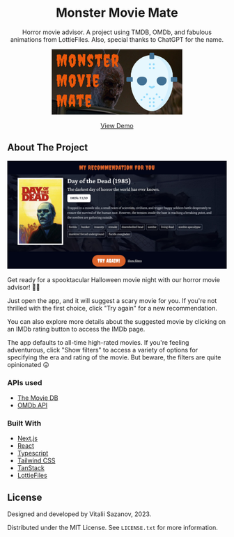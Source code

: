 <h1 align="center">Monster Movie Mate</h1>
  <p align="center">
    Horror movie advisor. A project using TMDB, OMDb, and fabulous animations from LottieFiles. Also, special thanks to ChatGPT for the name.
  </p>
  <p align="center">
    <a href="https://monster-movie-mate.vercel.app/"><img src="/public/og.jpg" width="300" height="150" ></a>
  </p>
  <p align="center">
    <a href="https://monster-movie-mate.vercel.app/">View Demo</a>
  </p>
</div>

<!-- ABOUT THE PROJECT -->

## About The Project

![](screenshot.jpg)

Get ready for a spooktacular Halloween movie night with our horror movie advisor! 🧟‍♂️

Just open the app, and it will suggest a scary movie for you. If you're not thrilled with the first choice, click "Try again" for a new recommendation.

You can also explore more details about the suggested movie by clicking on an IMDb rating button to access the IMDb page.

The app defaults to all-time high-rated movies. If you're feeling adventurous, click "Show filters" to access a variety of options for specifying the era and rating of the movie. But beware, the filters are quite opinionated 😜

### APIs used

-   [The Movie DB](https://www.themoviedb.org/)
-   [OMDb API](https://www.omdbapi.com/)

### Built With

-   [Next.js](https://nextjs.org/)
-   [React](https://react.dev/)
-   [Typescript](https://www.typescriptlang.org/)
-   [Tailwind CSS](https://tailwindcss.com/)
-   [TanStack](https://tanstack.com/)
-   [LottieFiles](https://lottiefiles.com/)

<!-- LICENSE -->

## License

Designed and developed by Vitalii Sazanov, 2023.

Distributed under the MIT License. See `LICENSE.txt` for more information.
